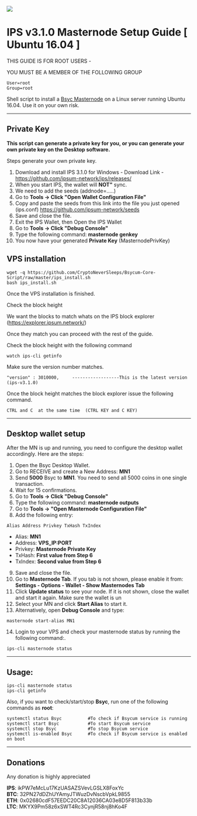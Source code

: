![](https://ipsum.network/images/logo-ipsum-coin-blue2x.png)

# IPS v3.1.0 Masternode Setup Guide [ Ubuntu 16.04 ]

THIS GUIDE IS FOR ROOT USERS -

YOU MUST BE A MEMBER OF THE FOLLOWING GROUP
```
User=root
Group=root
```

Shell script to install a [Bsyc Masternode](https://ipsum.network/) on a Linux server running Ubuntu 16.04. Use it on your own risk.
***

## Private Key

**This script can generate a private key for you, or you can generate your own private key on the Desktop software.**

Steps generate your own private key. 
1.  Download and install IPS 3.1.0 for Windows -   Download Link  - https://github.com/ipsum-network/ips/releases/
2.  When you start IPS, the wallet will **NOT"** sync. 
3.  We need to add the seeds (addnode=.....)
4.  Go to **Tools -> Click "Open Wallet Configuration File"**  
5.  Copy and paste the seeds from this link into the file you just opened (ips.conf) https://github.com/ipsum-network/seeds
6.  Save and close the file.
7.  Exit the IPS Wallet, then Open the IPS Wallet
8.  Go to **Tools -> Click "Debug Console"** 
9.  Type the following command: **masternode genkey**  
10. You now have your generated **Private Key**  (MasternodePrivKey)


## VPS installation
```
wget -q https://github.com/CryptoNeverSleeps/Bsycum-Core-Script/raw/master/ips_install.sh
bash ips_install.sh
```
Once the VPS installation is finished.

Check the block height

We want the blocks to match whats on the IPS block explorer (https://explorer.ipsum.network/)

Once they match you can proceed with the rest of the guide.

Check the block height with the following command
```
watch ips-cli getinfo
```
Make sure the version number matches.
```
"version" : 3010000,     ------------------This is the latest version (ips-v3.1.0)
```

Once the block height matches the block explorer issue the following command.
```
CTRL and C  at the same time  (CTRL KEY and C KEY)
```
***

## Desktop wallet setup  

After the MN is up and running, you need to configure the desktop wallet accordingly. Here are the steps:  
1. Open the Bsyc Desktop Wallet.  
2. Go to RECEIVE and create a New Address: **MN1**  
3. Send **5000** Bsyc to **MN1**. You need to send all 5000 coins in one single transaction.
4. Wait for 15 confirmations.  
5. Go to **Tools -> Click "Debug Console"** 
6. Type the following command: **masternode outputs**  
7. Go to  **Tools -> "Open Masternode Configuration File"**
8. Add the following entry:
```
Alias Address Privkey TxHash TxIndex
```
* Alias: **MN1**
* Address: **VPS_IP:PORT**
* Privkey: **Masternode Private Key**
* TxHash: **First value from Step 6**
* TxIndex:  **Second value from Step 6**
9. Save and close the file.
10. Go to **Masternode Tab**. If you tab is not shown, please enable it from: **Settings - Options - Wallet - Show Masternodes Tab**
11. Click **Update status** to see your node. If it is not shown, close the wallet and start it again. Make sure the wallet is un
12. Select your MN and click **Start Alias** to start it.
13. Alternatively, open **Debug Console** and type:
```
masternode start-alias MN1
``` 
14. Login to your VPS and check your masternode status by running the following command:.
```
ips-cli masternode status
```
***

## Usage:
```
ips-cli masternode status  
ips-cli getinfo
```
Also, if you want to check/start/stop **Bsyc**, run one of the following commands as **root**:

```
systemctl status Bsyc          #To check if Bsycum service is running  
systemctl start Bsyc           #To start Bsycum service  
systemctl stop Bsyc            #To stop Bsycum service  
systemctl is-enabled Bsyc      #To check if Bsycum service is enabled on boot  
```  
***

## Donations

Any donation is highly appreciated

**IPS**: ikPW7eMcLu17KzUASAZSVevLGSLX8FoxYc  
**BTC**: 32PN27dDZhUYAmyJTWuzDvNscbVpkL9855  
**ETH**: 0x02680cdF57EEDC20C8A12036CA03e8D5F813b33b  
**LTC**: MKYX9Pm58z6xSWT4Rc3CynjR58nj8hKo4F  
